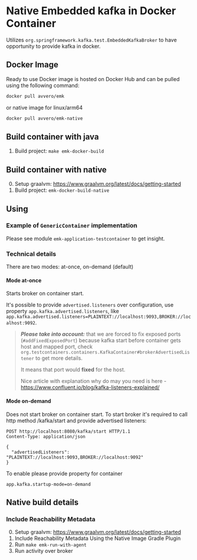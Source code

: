 # Native Embedded kafka in Docker Container

Utilizes `org.springframework.kafka.test.EmbeddedKafkaBroker` to have opportunity to provide kafka in docker.

## Docker Image 

Ready to use Docker image is hosted on Docker Hub and can be pulled using the following command:

```bash
docker pull avvero/emk
```

or native image for linux/arm64
```bash
docker pull avvero/emk-native
```

## Build container with java

1. Build project: `make emk-docker-build`

## Build container with native

0. Setup graalvm: https://www.graalvm.org/latest/docs/getting-started
1. Build project: `emk-docker-build-native`

## Using

### Example of `GenericContainer` implementation

Please see module `emk-application-testcontainer` to get insight.

### Technical details

There are two modes: at-once, on-demand (default)

#### Mode at-once 

Starts broker on container start.

It's possible to provide `advertised.listeners` over configuration, use property `app.kafka.advertised.listeners`, like
```app.kafka.advertised.listeners=PLAINTEXT://localhost:9093,BROKER://localhost:9092```.

> **_Please take into account:_**  that we are forced to fix exposed ports (`#addFixedExposedPort`) because kafka start before
container gets host and mapped port, check `org.testcontainers.containers.KafkaContainer#brokerAdvertisedListener` to
get more details.
>
> It means that port would **fixed** for the host.
> 
> Nice article with explanation why do may you need is here - https://www.confluent.io/blog/kafka-listeners-explained/

#### Mode on-demand

Does not start broker on container start. To start broker it's required to call http method /kafka/start and provide
advertised listeners:
```http
POST http://localhost:8080/kafka/start HTTP/1.1
Content-Type: application/json

{
  "advertisedListeners": "PLAINTEXT://localhost:9093,BROKER://localhost:9092"
}
```

To enable please provide property for container
```properties
app.kafka.startup-mode=on-demand
```

## Native build details 
### Include Reachability Metadata

0. Setup graalvm: https://www.graalvm.org/latest/docs/getting-started
1. Include Reachability Metadata Using the Native Image Gradle Plugin
2. Run `make emk-run-with-agent`
3. Run activity over broker